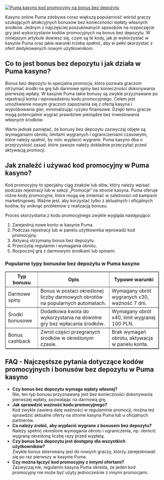 [![Puma kasyno kod promocyjny na bonus bez depozytu](https://123-caf.pages.dev/gitsignup.png)](https://vrmoo.ru/Bt82HjjY)

<div>Kasyno online Puma zdobywa coraz większą popularność wśród graczy szukających atrakcyjnych bonusów bez konieczności wpłaty własnych środków. Jednym z najczęściej poszukiwanych sposobów na rozpoczęcie gry jest wykorzystanie kodów promocyjnych na bonus bez depozytu. W niniejszym artykule dowiesz się, czym są te kody, jak je wykorzystać w kasynie Puma oraz jakie warunki trzeba spełnić, aby w pełni skorzystać z ofert dedykowanych nowym użytkownikom.</div>  <h2>Co to jest bonus bez depozytu i jak działa w Puma kasyno?</h2> <p>Bonus bez depozytu to specjalna promocja, która pozwala graczom otrzymać środki na grę lub darmowe spiny bez konieczności dokonywania pierwszej wpłaty. W kasynie Puma takie bonusy są zwykle przyznawane po rejestracji konta i wprowadzeniu kodu promocyjnego. Celem jest umożliwienie nowym graczom zapoznania się z ofertą kasyna i wypróbowania gier, minimalizując ryzyko finansowe. Dzięki temu gracze mogą potencjalnie wygrać prawdziwe pieniądze bez inwestowania własnych środków.</p>  <p>Warto jednak pamiętać, że bonusy bez depozytu zazwyczaj objęte są wymaganiami obrotu, limitami wygranych i ograniczeniami czasowymi, które należy spełnić, by móc wypłacić wygrane. Puma kasyno dba o przejrzystość zasad, które zawsze należy dokładnie przeczytać przed aktywacją promocji.</p>  <h2>Jak znaleźć i używać kod promocyjny w Puma kasyno?</h2> <p>Kod promocyjny to specjalny ciąg znaków lub słów, który należy wpisać podczas rejestracji lub w sekcji „Promocje” na stronie kasyna. Puma oferuje różne kody promocyjne, które mogą się zmieniać w zależności od kampanii marketingowej. Ważne jest, aby korzystać tylko z aktualnych i oficjalnych kodów, by uniknąć problemów z realizacją bonusu.</p>  <p>Proces skorzystania z kodu promocyjnego zwykle wygląda następująco:</p> <ol> <li>Zarejestruj nowe konto w kasynie Puma.</li> <li>Podczas rejestracji lub w panelu użytkownika wprowadź kod promocyjny.</li> <li>Aktywuj otrzymany bonus bez depozytu.</li> <li>Przeczytaj regulamin i wymagania obrotu.</li> <li>Rozpocznij grę z darmowymi środkami lub spinami.</li> </ol>  <h3>Popularne typy bonusów bez depozytu w Puma kasyno</h3>  <table border="1" cellpadding="6" cellspacing="0" style="border-collapse: collapse; width: 100%;"> <thead> <tr> <th>Typ bonusu</th> <th>Opis</th> <th>Typowe warunki</th> </tr> </thead> <tbody> <tr> <td>Darmowe spiny</td> <td>Bonus w postaci określonej liczby darmowych obrotów na popularnych automatach.</td> <td>Wymagany obrót wygranych x30, ważność 7 dni.</td> </tr> <tr> <td>Środki bonusowe</td> <td>Dodatkowa kwota do wykorzystania na dowolne gry bez wpłacania środków.</td> <td>Wymagany obrót x40, limit wygranej 100 PLN.</td> </tr> <tr> <td>Bonus cashback</td> <td>Zwrot części przegranych środków w określonym czasie.</td> <td>Brak wymagań obrotu, aktywacja w panelu konta.</td> </tr> </tbody> </table>  <h2>FAQ - Najczęstsze pytania dotyczące kodów promocyjnych i bonusów bez depozytu w Puma kasyno</h2>  <ul> <li><strong>Czy bonus bez depozytu wymaga wpłaty własnej?</strong><br>Nie, ten typ bonusu przyznawany jest bez konieczności dokonywania pierwszej wpłaty, pozwalając na darmową grę.</li>  <li><strong>Jak sprawdzić ważność kodu promocyjnego?</strong><br>Kod zwykle zawiera datę ważności w regulaminie promocji, można też sprawdzić aktualne oferty na stronie kasyna Puma lub u oficjalnych partnerów.</li>  <li><strong>Co należy zrobić, aby wypłacić wygrane z bonusem bez depozytu?</strong><br>Należy spełnić określone wymagania obrotu i ograniczenia, np. obrócić wygraną określoną liczbę razy przed wypłatą.</li>  <li><strong>Czy bonus bez depozytu jest dostępny dla wszystkich użytkowników?</strong><br>Zwykle bonus skierowany jest do nowych graczy, którzy zarejestrowali się po raz pierwszy w kasynie Puma.</li>  <li><strong>Czy można łączyć kod promocyjny z innymi ofertami?</strong><br>Zazwyczaj nie, regulamin kasyna Puma określa, że jeden kod promocyjny nie może być użyty jednocześnie z innymi promocjami.</li> </ul>
